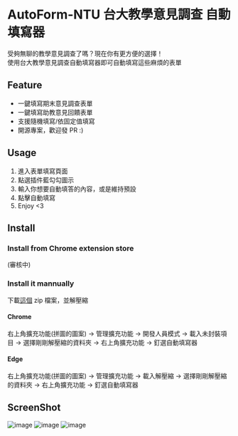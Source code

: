 # AutoForm-NTU 台大教學意見調查 自動填寫器

受夠無聊的教學意見調查了嗎？現在你有更方便的選擇！  
使用台大教學意見調查自動填寫器即可自動填寫這些麻煩的表單

## Feature
- 一鍵填寫期末意見調查表單
- 一鍵填寫助教意見回饋表單
- 支援隨機填寫/依固定值填寫
- 開源專案，歡迎發 PR :)

## Usage
1. 進入表單填寫頁面
2. 點選插件藍勾勾圖示
3. 輸入你想要自動填答的內容，或是維持預設
4. 點擊自動填寫
5. Enjoy <3

## Install
### Install from Chrome extension store
(審核中)

### Install it mannually
下載[這個](https://github.com/FlyDragonW/AutoForm-NTU/releases/download/Release/AutoForm-NTU.zip) zip 檔案，並解壓縮

#### Chrome
右上角擴充功能(拼圖的圖案) -> 管理擴充功能 -> 開發人員模式 -> 載入未封裝項目 -> 選擇剛剛解壓縮的資料夾 -> 右上角擴充功能 -> 釘選自動填寫器
#### Edge
右上角擴充功能(拼圖的圖案) -> 管理擴充功能 -> 載入解壓縮 -> 選擇剛剛解壓縮的資料夾 -> 右上角擴充功能 -> 釘選自動填寫器

## ScreenShot
![image](https://github.com/user-attachments/assets/a1ce9f2b-8713-43c6-bb23-10695b4c8236)
![image](https://github.com/user-attachments/assets/6354b928-ac7b-4eae-bf5c-de4e7cca1a65)
![image](https://github.com/user-attachments/assets/567713d1-1167-4cda-b7aa-90b852fd2ee1)
